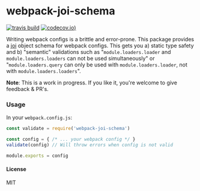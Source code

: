 # webpack-joi-schema
[![travis build](https://img.shields.io/travis/jonathanewerner/webpack-joi-schema.svg?style=flat-square)](https://travis-ci.org/jonathanewerner/webpack-joi-schema)
[![codecov.io](https://img.shields.io/codecov/c/github/jonathanewerner/webpack-joi-schema.svg?style=flat-square))](https://codecov.io/github/jonathanewerner/webpack-joi-schema?branch=master)

Writing webpack configs is a brittle and error-prone. This package provides a [joi](https://github.com/hapijs/joi) object schema for webpack configs. This gets you a) static type safety and b) "semantic" validations such as "`module.loaders.loader` and `module.loaders.loaders` can not be used simultaneously" or "`module.loaders.query` can only be used with `module.loaders.loader`, not with `module.loaders.loaders`".

**Note**: This is a work in progress. If you like it, you're welcome to give feedback & PR's.

### Usage
In your `webpack.config.js`:
```js
const validate = require('webpack-joi-schema')

const config = { /* ... your webpack config */ }
validate(config) // Will throw errors when config is not valid

module.exports = config
```

#### License
MIT
